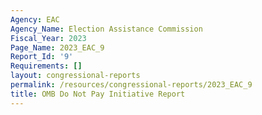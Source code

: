 ```yaml
---
Agency: EAC
Agency_Name: Election Assistance Commission
Fiscal_Year: 2023
Page_Name: 2023_EAC_9
Report_Id: '9'
Requirements: []
layout: congressional-reports
permalink: /resources/congressional-reports/2023_EAC_9
title: OMB Do Not Pay Initiative Report
---
```

